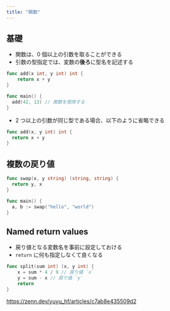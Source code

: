 ```yaml
---
title: "関数"
---
```


## 基礎

- 関数は、0 個以上の引数を取ることができる
- 引数の型指定では、変数の**後ろ**に型名を記述する

```go
func add(x int, y int) int {
	return x + y
}

func main() {
  add(42, 13) // 関数を使用する
}
```

- 2 つ以上の引数が同じ型である場合、以下のように省略できる

```go
func add(x, y int) int {
  return x + y
}
```

## 複数の戻り値

```go
func swap(x, y string) (string, string) {
  return y, x
}

func main() {
  a, b := swap("hello", "world")
}
```

## Named return values

- 戻り値となる変数名を事前に設定しておける
- `return` に何も指定しなくて良くなる

```go
func split(sum int) (x, y int) {
	x = sum * 4 / 9 // 戻り値 `x`
	y = sum - x // 戻り値 `y`
	return
}
```

https://zenn.dev/yuyu_hf/articles/c7ab8e435509d2

